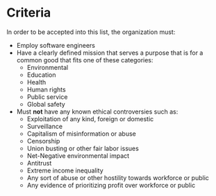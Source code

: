 # Criteria

In order to be accepted into this list, the organization must:

- Employ software engineers
- Have a clearly defined mission that serves a purpose that is for a common good that fits one of these categories:
  - Environmental
  - Education
  - Health
  - Human rights
  - Public service
  - Global safety
- Must **not** have any known ethical controversies such as:
  - Exploitation of any kind, foreign or domestic
  - Surveillance
  - Capitalism of misinformation or abuse
  - Censorship
  - Union busting or other fair labor issues
  - Net-Negative environmental impact
  - Antitrust
  - Extreme income inequality
  - Any sort of abuse or other hostility towards workforce or public
  - Any evidence of prioritizing profit over workforce or public
